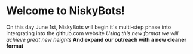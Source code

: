 # Welcome to NiskyBots!
On this day June 1st, NiskyBots will begin it's multi-step phase into intergrating into the github.com website
*Using this new format we will achieve great new heights*
**And expand our outreach with a new cleaner format**
